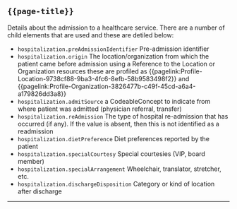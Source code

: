 ## <code>{{page-title}}</code>

Details about the admission to a healthcare service. There are a number of child elements that are used and these are detiled below:

-  `hospitalization.preAdmissionIdentifier`	Pre-admission identifier
-  `hospitalization.origin`	The location/organization from which the patient came before admission using a Reference to the Location or Organization resources these are profiled as {{pagelink:Profile-Location-9738cf88-9ba3-4fc6-8efb-58b9583498f2}} and 
{{pagelink:Profile-Organization-3826477b-c49f-45cd-a6a4-a179826dd3a8}}
-  `hospitalization.admitSource` a CodeableConcept	to indicate from where patient was admitted (physician referral, transfer)
-  `hospitalization.reAdmission` The type of hospital re-admission that has occurred (if any). If the value is absent, then this is not identified as a readmission
-  `hospitalization.dietPreference` Diet preferences reported by the patient
-  `hospitalization.specialCourtesy`	Special courtesies (VIP, board member)
-  `hospitalization.specialArrangement` Wheelchair, translator, stretcher, etc.
-  `hospitalization.dischargeDisposition` Category or kind of location after discharge



---
